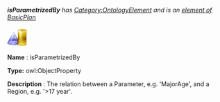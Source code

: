 ___isParametrizedBy__ 
 has
 [Category:OntologyElement](../../Category/OntologyElement "Category:OntologyElement") 
 and is an
 [element of](../../Property/ElementOf "Property:ElementOf") 
[BasicPlan](../../Submissions/BasicPlan "Submissions:BasicPlan")_




  





[![ObjectProperty](../public/images/thumb/c/c3/ObjectProperty.gif/45px-ObjectProperty.gif)](../../Image/ObjectProperty.gif "ObjectProperty")


__Name__ 
 : isParametrizedBy
 



__Type:__ 
 owl:ObjectProperty
 



__Description__ 
 : The relation between a Parameter, e.g. 'MajorAge', and a Region, e.g. '>17 year'.
